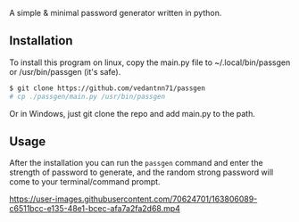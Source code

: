 A simple & minimal password generator written in python.

## Installation
To install this program on linux, copy the main.py file to ~/.local/bin/passgen or /usr/bin/passgen (it's safe).
```bash 
$ git clone https://github.com/vedantnn71/passgen
# cp ./passgen/main.py /usr/bin/passgen
```
Or in Windows, just git clone the repo and add main.py to the path.

## Usage
After the installation you can run the `passgen` command and enter the strength of password to generate, and the random strong password will come to your terminal/command prompt.


https://user-images.githubusercontent.com/70624701/163806089-c6511bcc-e135-48e1-bcec-afa7a2fa2d68.mp4
